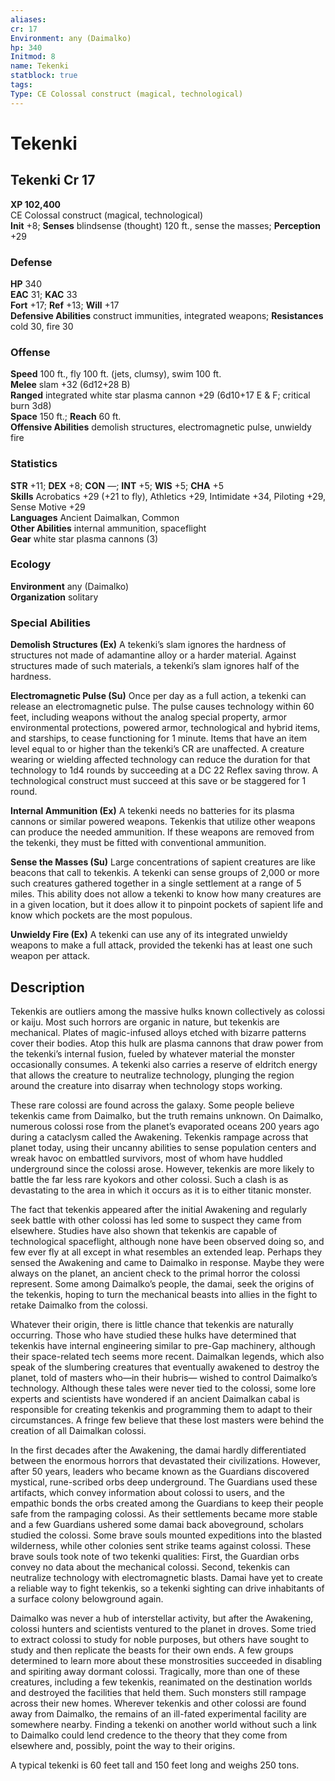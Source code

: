 ```yaml
---
aliases: 
cr: 17
Environment: any (Daimalko)
hp: 340
Initmod: 8
name: Tekenki
statblock: true
tags: 
Type: CE Colossal construct (magical, technological)
---
```


# Tekenki

## Tekenki Cr 17

**XP 102,400**  
CE Colossal construct (magical, technological)  
**Init** +8; **Senses** blindsense (thought) 120 ft., sense the masses; **Perception** +29  

### Defense

**HP** 340  
**EAC** 31; **KAC** 33  
**Fort** +17; **Ref** +13; **Will** +17  
**Defensive Abilities** construct immunities, integrated weapons; **Resistances** cold 30, fire 30  

### Offense

**Speed** 100 ft., fly 100 ft. (jets, clumsy), swim 100 ft.  
**Melee** slam +32 (6d12+28 B)  
**Ranged** integrated white star plasma cannon +29 (6d10+17 E & F; critical burn 3d8)  
**Space** 150 ft.; **Reach** 60 ft.  
**Offensive Abilities** demolish structures, electromagnetic pulse, unwieldy fire

### Statistics

**STR** +11; **DEX** +8; **CON** —; **INT** +5; **WIS** +5; **CHA** +5  
**Skills** Acrobatics +29 (+21 to fly), Athletics +29, Intimidate +34, Piloting +29, Sense Motive +29  
**Languages** Ancient Daimalkan, Common  
**Other Abilities** internal ammunition, spaceflight  
**Gear** white star plasma cannons (3)

### Ecology

**Environment** any (Daimalko)  
**Organization** solitary

### Special Abilities

**Demolish Structures (Ex)** A tekenki’s slam ignores the hardness of structures not made of adamantine alloy or a harder material. Against structures made of such materials, a tekenki’s slam ignores half of the hardness.

**Electromagnetic Pulse (Su)** Once per day as a full action, a tekenki can release an electromagnetic pulse. The pulse causes technology within 60 feet, including weapons without the analog special property, armor environmental protections, powered armor, technological and hybrid items, and starships, to cease functioning for 1 minute. Items that have an item level equal to or higher than the tekenki’s CR are unaffected. A creature wearing or wielding affected technology can reduce the duration for that technology to 1d4 rounds by succeeding at a DC 22 Reflex saving throw. A technological construct must succeed at this save or be staggered for 1 round.

**Internal Ammunition (Ex)** A tekenki needs no batteries for its plasma cannons or similar powered weapons. Tekenkis that utilize other weapons can produce the needed ammunition. If these weapons are removed from the tekenki, they must be fitted with conventional ammunition.

**Sense the Masses (Su)** Large concentrations of sapient creatures are like beacons that call to tekenkis. A tekenki can sense groups of 2,000 or more such creatures gathered together in a single settlement at a range of 5 miles. This ability does not allow a tekenki to know how many creatures are in a given location, but it does allow it to pinpoint pockets of sapient life and know which pockets are the most populous.

**Unwieldy Fire (Ex)** A tekenki can use any of its integrated unwieldy weapons to make a full attack, provided the tekenki has at least one such weapon per attack.

## Description

Tekenkis are outliers among the massive hulks known collectively as colossi or kaiju. Most such horrors are organic in nature, but tekenkis are mechanical. Plates of magic-infused alloys etched with bizarre patterns cover their bodies. Atop this hulk are plasma cannons that draw power from the tekenki’s internal fusion, fueled by whatever material the monster occasionally consumes. A tekenki also carries a reserve of eldritch energy that allows the creature to neutralize technology, plunging the region around the creature into disarray when technology stops working.

These rare colossi are found across the galaxy. Some people believe tekenkis came from Daimalko, but the truth remains unknown. On Daimalko, numerous colossi rose from the planet’s evaporated oceans 200 years ago during a cataclysm called the Awakening. Tekenkis rampage across that planet today, using their uncanny abilities to sense population centers and wreak havoc on embattled survivors, most of whom have huddled underground since the colossi arose. However, tekenkis are more likely to battle the far less rare kyokors and other colossi. Such a clash is as devastating to the area in which it occurs as it is to either titanic monster.

The fact that tekenkis appeared after the initial Awakening and regularly seek battle with other colossi has led some to suspect they came from elsewhere. Studies have also shown that tekenkis are capable of technological spaceflight, although none have been observed doing so, and few ever fly at all except in what resembles an extended leap. Perhaps they sensed the Awakening and came to Daimalko in response. Maybe they were always on the planet, an ancient check to the primal horror the colossi represent. Some among Daimalko’s people, the damai, seek the origins of the tekenkis, hoping to turn the mechanical beasts into allies in the fight to retake Daimalko from the colossi.

Whatever their origin, there is little chance that tekenkis are naturally occurring. Those who have studied these hulks have determined that tekenkis have internal engineering similar to pre-Gap machinery, although their space-related tech seems more recent. Daimalkan legends, which also speak of the slumbering creatures that eventually awakened to destroy the planet, told of masters who—in their hubris— wished to control Daimalko’s technology. Although these tales were never tied to the colossi, some lore experts and scientists have wondered if an ancient Daimalkan cabal is responsible for creating tekenkis and programming them to adapt to their circumstances. A fringe few believe that these lost masters were behind the creation of all Daimalkan colossi.

In the first decades after the Awakening, the damai hardly differentiated between the enormous horrors that devastated their civilizations. However, after 50 years, leaders who became known as the Guardians discovered mystical, rune-scribed orbs deep underground. The Guardians used these artifacts, which convey information about colossi to users, and the empathic bonds the orbs created among the Guardians to keep their people safe from the rampaging colossi. As their settlements became more stable and a few Guardians ushered some damai back aboveground, scholars studied the colossi. Some brave souls mounted expeditions into the blasted wilderness, while other colonies sent strike teams against colossi. These brave souls took note of two tekenki qualities: First, the Guardian orbs convey no data about the mechanical colossi. Second, tekenkis can neutralize technology with electromagnetic blasts. Damai have yet to create a reliable way to fight tekenkis, so a tekenki sighting can drive inhabitants of a surface colony belowground again.

Daimalko was never a hub of interstellar activity, but after the Awakening, colossi hunters and scientists ventured to the planet in droves. Some tried to extract colossi to study for noble purposes, but others have sought to study and then replicate the beasts for their own ends. A few groups determined to learn more about these monstrosities succeeded in disabling and spiriting away dormant colossi. Tragically, more than one of these creatures, including a few tekenkis, reanimated on the destination worlds and destroyed the facilities that held them. Such monsters still rampage across their new homes. Wherever tekenkis and other colossi are found away from Daimalko, the remains of an ill-fated experimental facility are somewhere nearby. Finding a tekenki on another world without such a link to Daimalko could lend credence to the theory that they come from elsewhere and, possibly, point the way to their origins.

A typical tekenki is 60 feet tall and 150 feet long and weighs 250 tons.
